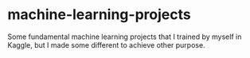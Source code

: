 # machine-learning-projects
Some fundamental machine learning projects that I trained by myself in Kaggle, but I made some different to achieve other purpose.
